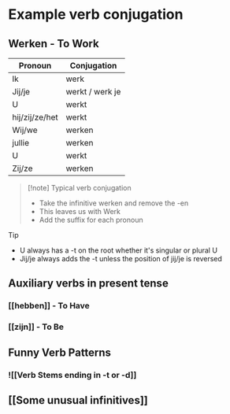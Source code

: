 # Example verb conjugation

## Werken - To Work

| Pronoun        | Conjugation     |
| -------------- | --------------- |
| Ik             | werk            |
| Jij/je         | werkt / werk je |
| U              | werkt           |
| hij/zij/ze/het | werkt           |
| Wij/we         | werken          |
| jullie         | werken          |
| U              | werkt           |
| Zij/ze         | werken          |
> [!note] Typical verb conjugation
> - Take the infinitive werken and remove the -en
> - This leaves us with Werk
> - Add the suffix for each pronoun

>[!tip]
> - U always has a -t on the root whether it's singular or plural U
> - Jij/je always adds the -t unless the position of jij/je is reversed

## Auxiliary verbs in present tense

### [[hebben]] - To Have

### [[zijn]] - To Be


## Funny Verb Patterns
### ![[Verb Stems ending in -t or -d]]

## [[Some unusual infinitives]]






